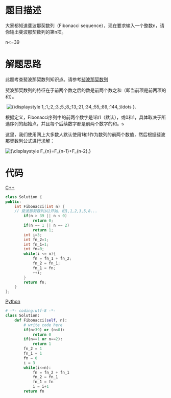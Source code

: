 # 题目描述

大家都知道斐波那契数列（Fibonacci sequence），现在要求输入一个整数n，请你输出斐波那契数列的第n项。

n<=39

# 解题思路

此题考查斐波那契数列知识点。请参考[斐波那契数列](Fibonacci.md)

斐波那契数列的特征在于前两个数之后的数是前两个数之和（即当前项是前两项的和）。

​                                                    ![{\displaystyle 1,\;1,\;2,\;3,\;5,\;8,\;13,\;21,\;34,\;55,\;89,\;144,\;\ldots }](https://wikimedia.org/api/rest_v1/media/math/render/svg/0e5d998b257a8bd5307563ca4c7b96edcb5924a2).

根据定义，Fibonacci序列中的前两个数字是1和1（默认），或0和1，具体取决于所选序列的起始点，并且每个后续数字都是前两个数字的和。s

这里，我们使用网上大多数人默认使用1和1作为数列的前两个数值，然后根据斐波那契数列公式进行求解：

![{\displaystyle F_{n}=F_{n-1}+F_{n-2},}](https://wikimedia.org/api/rest_v1/media/math/render/svg/0fff1a1716fcc169546079870357f92757ade5fa)

# 代码

[C++](QueueWithTwoStacks.cpp)

```c++
class Solution {
public:
    int Fibonacci(int n) {
    // 斐波那契数列从1开始，如1,1,2,3,5,8...
        if(n > 39 || n < 0)
            return 0;
        if(n == 1 || n == 2)
            return 1;
        int i=3;
        int fn_2=1;
        int fn_1=1;
        int fn=0;
        while(i <= n){
            fn = fn_1 + fn_2;
            fn_2 = fn_1;
            fn_1 = fn;
            ++i;
        }
        return fn;
    }
};
```

[Python](QueueWithTwoStacks.py)

```python
# -*- coding:utf-8 -*-
class Solution:
    def Fibonacci(self, n):
        # write code here
        if(n>39) or (n<0):
            return 0
        if(n==1 or n==2):
            return 1
        fn_2 = 1
        fn_1 = 1
        fn = 0
        i = 3
        while(i<=n):
            fn = fn_2 + fn_1
            fn_2 = fn_1
            fn_1 = fn
            i = i+1
        return fn
```
